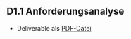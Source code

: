 ## D1.1 Anforderungsanalyse

- Deliverable als [PDF-Datei](https://hobbitdata.informatik.uni-leipzig.de/OPAL/Deliverables/OPAL_D1.1_Anforderungsanalyse.pdf)

